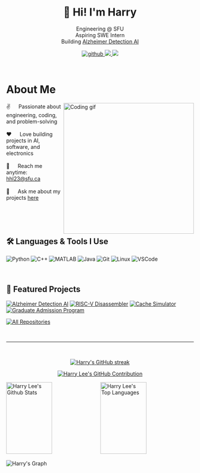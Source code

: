 
<!-- Intro -->
<h1 align="center">👋 Hi! I'm Harry</h1>

<p align="center">
  Engineering @ SFU <br>
  Aspiring SWE Intern <br>
  Building <a href="https://github.com/harryleee/alzheimers-ai">Alzheimer Detection AI</a>
</p>


<p align="center">
 <a href="https://github.com/hrryy" target="blank">
  <img src="https://img.shields.io/badge/GitHub-181717?style=for-the-badge&logo=github&logoColor=white" alt="github" />
 </a>
 <a href="https://linkedin.com/in/harry-lee" target="_blank">
  <img src="https://img.shields.io/badge/LinkedIn-0077B5?style=for-the-badge&logo=linkedin&logoColor=white" />
 </a>
 <a href="mailto:hhl23@sfu.ca" target="_blank">
  <img src="https://img.shields.io/badge/Email-D14836?style=for-the-badge&logo=gmail&logoColor=white" />
 </a>
</p>

<br/>

# About Me

<p>
 <img align="right" width="350" src="/assets/programmer.gif" alt="Coding gif" />
  
 ✌️ &emsp; Passionate about engineering, coding, and problem-solving <br/><br/>
 ❤️ &emsp; Love building projects in AI, software, and electronics <br/><br/>
 📧 &emsp; Reach me anytime: hhl23@sfu.ca <br/><br/>
 💬 &emsp; Ask me about my projects [here](https://github.com/harryleee?tab=repositories)
</p>

<br/>
<br/>
<br/>

## 🛠️ Languages & Tools I Use

![Python](https://img.shields.io/badge/Python-3776AB?style=for-the-badge&logo=python&logoColor=white)
![C++](https://img.shields.io/badge/C++-00599C?style=for-the-badge&logo=cplusplus&logoColor=white)
![MATLAB](https://img.shields.io/badge/MATLAB-0076A8?style=for-the-badge&logo=mathworks&logoColor=white)
![Java](https://img.shields.io/badge/Java-ED8B00?style=for-the-badge&logo=openjdk&logoColor=white)
![Git](https://img.shields.io/badge/Git-F05032?style=for-the-badge&logo=git&logoColor=white)
![Linux](https://img.shields.io/badge/Linux-000000?style=for-the-badge&logo=linux&logoColor=white)
![VSCode](https://img.shields.io/badge/VSCode-0078d7?style=for-the-badge&logo=visualstudiocode&logoColor=white)

<br/>

## 🚀 Featured Projects

[![Alzheimer Detection AI](https://github-readme-stats.vercel.app/api/pin/?username=harryleee&repo=alzheimers-ai&border_color=7F3FBF&bg_color=0D1117&title_color=C9D1D9&text_color=8B949E&icon_color=7F3FBF)](https://github.com/harryleee/alzheimers-ai)
[![RISC-V Disassembler](https://github-readme-stats.vercel.app/api/pin/?username=harryleee&repo=riscv-disassembler&border_color=7F3FBF&bg_color=0D1117&title_color=C9D1D9&text_color=8B949E&icon_color=7F3FBF)](https://github.com/harryleee/riscv-disassembler)
[![Cache Simulator](https://github-readme-stats.vercel.app/api/pin/?username=harryleee&repo=cache-simulator&border_color=7F3FBF&bg_color=0D1117&title_color=C9D1D9&text_color=8B949E&icon_color=7F3FBF)](https://github.com/harryleee/cache-simulator)
[![Graduate Admission Program](https://github-readme-stats.vercel.app/api/pin/?username=harryleee&repo=grad-admission&border_color=7F3FBF&bg_color=0D1117&title_color=C9D1D9&text_color=8B949E&icon_color=7F3FBF)](https://github.com/harryleee/grad-admission)

<p align="left">
  <a href="https://github.com/harryleee?tab=repositories" target="_blank"><img alt="All Repositories" title="All Repositories" src="https://img.shields.io/badge/-All%20Repos-2962FF?style=for-the-badge&logo=koding&logoColor=white"/></a>
</p>

<br/>
<hr/>
<br/>

<p align="center">
  <a href="https://github.com/harryleee">
    <img src="https://github-readme-streak-stats.herokuapp.com/?user=harryleee&theme=radical&border=7F3FBF&background=0D1117" alt="Harry's GitHub streak"/>
  </a>
</p>

<p align="center">
  <a href="https://github.com/harryleee">
    <img src="https://github-profile-summary-cards.vercel.app/api/cards/profile-details?username=harryleee&theme=radical" alt="Harry Lee's GitHub Contribution"/>
  </a>
</p>

<a> 
  <a href="https://github.com/harryleee"><img alt="Harry Lee's Github Stats" src="https://denvercoder1-github-readme-stats.vercel.app/api?username=harryleee&show_icons=true&count_private=true&theme=react&border_color=7F3FBF&bg_color=0D1117&title_color=F85D7F&icon_color=F8D866" height="192px" width="49.5%"/></a>
  <a href="https://github.com/harryleee"><img alt="Harry Lee's Top Languages" src="https://denvercoder1-github-readme-stats.vercel.app/api/top-langs/?username=harryleee&langs_count=8&layout=compact&theme=react&border_color=7F3FBF&bg_color=0D1117&title_color=F85D7F&icon_color=F8D866" height="192px" width="49.5%"/></a>
  <br/>
</a>

![Harry's Graph](https://github-readme-activity-graph.vercel.app/graph?username=harryleee&custom_title=Harry%20Lee's%20GitHub%20Activity%20Graph&bg_color=0D1117&color=7F3FBF&line=7F3FBF&point=7F3FBF&area_color=FFFFFF&title_color=FFFFFF&area=true)
